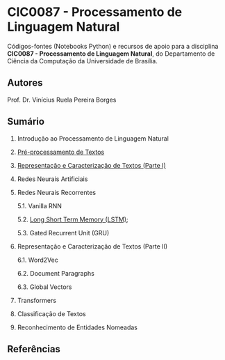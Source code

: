# CIC0087 - Processamento de Linguagem Natural

Códigos-fontes (Notebooks Python) e recursos de apoio para a disciplina **CIC0087 - Processamento de Linguagem Natural**, do Departamento de Ciência da Computação da Universidade de Brasília. 

## Autores

Prof. Dr. Vinícius Ruela Pereira Borges

## Sumário

1. Introdução ao Processamento de Linguagem Natural

2. [Pré-processamento de Textos](cap01_preproc_textos.ipynb)

3. [Representação e Caracterização de Textos (Parte I)](cap02_representacoes_texto.ipynb)

4. Redes Neurais Artificiais

5. Redes Neurais Recorrentes

   5.1. Vanilla RNN
   
   5.2. [Long Short Term Memory (LSTM)](https://github.com/viniciusrpb/natural_language_processing/blob/main/lstm_imdb_classification.ipynb);
   
   5.3. Gated Recurrent Unit (GRU)

6. Representação e Caracterização de Textos (Parte II)

   6.1. Word2Vec
   
   6.2. Document Paragraphs
   
   6.3. Global Vectors

 
7. Transformers

8. Classificação de Textos

9. Reconhecimento de Entidades Nomeadas


## Referências




